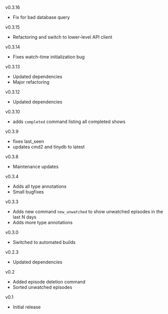 v0.3.16

* Fix for bad database query

v0.3.15

* Refactoring and switch to lower-level API client

v0.3.14

* Fixes watch-time initialization bug

v0.3.13

* Updated dependencies
* Major refactoring

v0.3.12

* Updated dependencies

v0.3.10

* adds `completed` command listing all completed shows

v0.3.9

* fixes last_seen
* updates cmd2 and tinydb to latest

v0.3.8

* Maintenance updates

v0.3.4

* Adds all type annotations
* Small bugfixes

v0.3.3

* Adds new command `new_unwatched` to show unwatched episodes in the last N days
* Adds more type annotations

v0.3.0

* Switched to automated builds

v0.2.3

* Updated dependencies

v0.2

* Added episode deletion command
* Sorted unwatched episodes

v0.1

* Initial release
